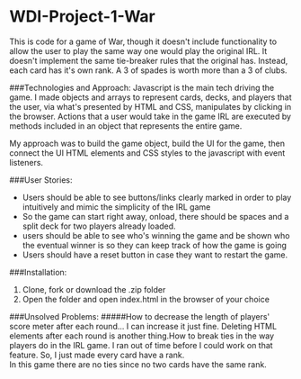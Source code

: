 # WDI-Project-1-War

This is code for a game of War, though it doesn't include functionality to allow
the user to play the same way one would play the original IRL.  It doesn't
implement the same tie-breaker rules that the original has.  Instead, each card
has it's own rank.  A 3 of spades is worth more than a 3 of clubs.  

###Technologies and Approach:
Javascript is the main tech driving the game.  I made objects and arrays
to represent cards, decks, and players that the user, via what's presented by
HTML and CSS, manipulates by clicking in the browser. Actions that a user would
take in the game IRL are executed by methods included in an object that represents
the entire game.

My approach was to build the game object, build the UI for
the game, then connect the UI HTML elements and CSS styles to the javascript with
event listeners.

###User Stories:
* Users should be able to see buttons/links clearly marked in order to play
intuitively and mimic the simplicity of the IRL game
* So the game can start right away, onload, there should be spaces and a split
deck for two players already loaded.
* users should be able to see who's winning the game and be shown who the eventual
winner is so they can keep track of how the game is going
* Users should have a reset button in case they want to restart the game.

###Installation:
1. Clone, fork or download the .zip folder
2. Open the folder and open index.html in the browser of your choice

###Unsolved Problems:
#####How to decrease the length of players' score meter after each round...
I can increase it just fine. Deleting HTML elements after each round is another
thing.How to break ties in the way players do in the IRL game.  I ran out of time
before I could work on that feature.  So, I just made every card have a rank.  
In this game there are no ties since no two cards have the same rank.
